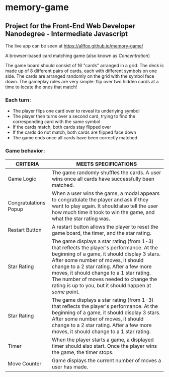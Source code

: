 # memory-game

## Project for the Front-End Web Developer Nanodegree - Intermediate Javascript

The live app can be seen at https://alffox.github.io/memory-game/

A browser-based card matching game (also known as _Concentration_)

The game board should consist of 16 "cards" arranged in a grid. The deck is made up of 8 different pairs of cards, each with different symbols on one side. The cards are arranged randomly on the grid with the symbol face down. The gameplay rules are very simple: flip over two hidden cards at a time to locate the ones that match!

### Each turn:

* The player flips one card over to reveal its underlying symbol
* The player then turns over a second card, trying to find the corresponding card with the same symbol
* If the cards match, both cards stay flipped over
* If the cards do not match, both cards are flipped face down
* The game ends once all cards have been correctly matched

### Game behavior:

|   CRITERIA	|   MEETS SPECIFICATIONS	|
|---	|---	|
|  Game Logic 	|   The game randomly shuffles the cards. A user wins once all cards have successfully been matched.	|
|   Congratulations Popup	|   When a user wins the game, a modal appears to congratulate the player and ask if they want to play again. It should also tell the user how much time it took to win the game, and what the star rating was.	|
|   Restart Button	|   A restart button allows the player to reset the game board, the timer, and the star rating.	|
|   Star Rating	|   The game displays a star rating (from 1-3) that reflects the player's performance. At the beginning of a game, it should display 3 stars. After some number of moves, it should change to a 2 star rating. After a few more moves, it should change to a 1 star rating.	The number of moves needed to change the rating is up to you, but it should happen at _some_ point.|
|   Star Rating	|   The game displays a star rating (from 1-3) that reflects the player's performance. At the beginning of a game, it should display 3 stars. After some number of moves, it should change to a 2 star rating. After a few more moves, it should change to a 1 star rating.	|
|  Timer 	|   When the player starts a game, a displayed timer should also start. Once the player wins the game, the timer stops.	|
| Move Counter  |  Game displays the current number of moves a user has made. |
